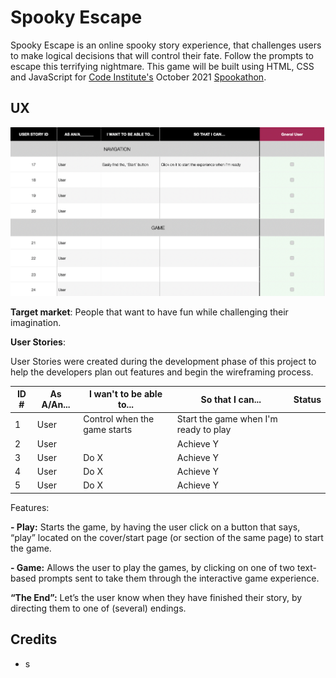 # Spooky Escape

Spooky Escape is an online spooky story experience, that challenges users to make logical decisions that will control their fate. Follow the prompts to escape this terrifying nightmare. This game will be built using HTML, CSS and JavaScript for [Code Institute's](https://codeinstitute.net/) October 2021 [Spookathon](https://hackathon.codeinstitute.net/hackathon/12/).

## UX

![User Stories](assets/images/user-stories.png)
 
**Target market**: People that want to have fun while challenging their imagination.

**User Stories**:

User Stories were created during the development phase of this project to help the developers plan out features and begin the wireframing process.

| ID #       | As A/An... | I wan't to be able to... | So that I can... | Status |
| ----------- | ----------- | ----------- | ----------- | ----------- | 
|   1        | User       | Control when the game starts        | Start the game when I'm ready to play   |             |
| 2        | User       |         | Achieve Y   |             |
| 3        | User       | Do X        | Achieve Y   |             |
| 4        | User       | Do X        | Achieve Y   |             |
| 5        | User       | Do X        | Achieve Y   |             |

Features:

**- Play:** Starts the game, by having the user click on a button that says, “play” located on the cover/start page (or section of the same page) to start the game.

**- Game:** Allows the user to play the games, by clicking on one of two text-based prompts sent to take them through the interactive game experience.

**“The End”:** Let’s the user know when they have finished their story, by directing them to one of (several) endings.

## Credits

- s
